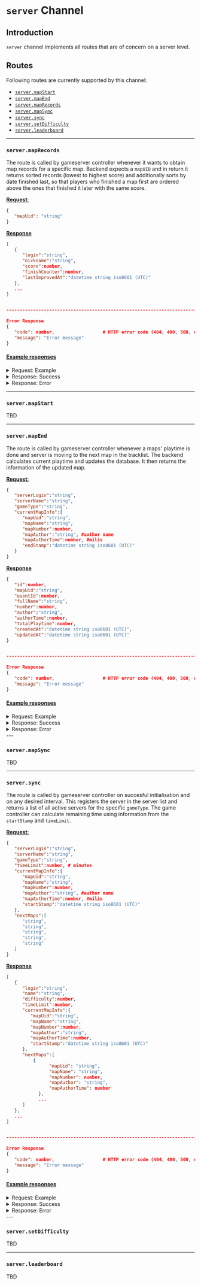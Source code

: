 # `server` Channel

## Introduction

`server` channel implements all routes that are of concern on a server level.

## Routes

Following routes are currently supported by this channel:

- [`server.mapStart`](#servermapstart)
- [`server.mapEnd`](#servermapend)
- [`server.mapRecords`](#servermaprecords)
- [`server.mapSync`](#servermapsync)
- [`server.sync`](#serversync)
- [`server.setDifficulty`](#serversetdifficulty)
- [`server.leaderboard`](#serverleaderboard)

---

### `server.mapRecords`

The route is called by gameserver controller whenever it wants to obtain map records for a specific map.
Backend expects a `mapUID` and in return it returns sorted records (lowest to highest score) and additionally sorts by date finished last, so that players who finished a map first are ordered above the ones that finished it later with the same score.

<u>**Request**:</u>

```json
{
   "mapUid": "string"
}
```

<u>**Response**</u>

```json
[
   {
      "login":"string",
      "nickname":"string",
      "score":number,
      "finishCounter":number,
      "lastImprovedAt":"datetime string iso8601 (UTC)"
   },
   ...
]


-------------------------------------------------------------------------------

Error Response
{
   "code": number,                  # HTTP error code (404, 400, 500, etc.)
   "message": "Error message"
}

```

#### <u>**Example responses**</u>

<details>
  <summary>Request: Example</summary>

```json
{
   "mapUid": "6ktPCqLADXXuy5LaOLTzktaGlKf"
}
```

</details>

<details>
  <summary>Response: Success</summary>

```json
[
   {
      "login":"p7",
      "nickname":"el-djinn",
      "score":12343,
      "finishCounter":6,
      "lastImprovedAt":"2024-08-10T21:03:43Z"
   },
   {
      "login":"p8",
      "nickname":"el-djinn",
      "score":12345,
      "finishCounter":1,
      "lastImprovedAt":"2024-08-11T13:47:14Z"
   },
   {
      "login":"*fakeplayer1*",
      "nickname":"player1",
      "score":52255,
      "finishCounter":17,
      "lastImprovedAt":"2024-08-10T19:48:22Z"
   },
   {
      "login":"*fakeplayer2*",
      "nickname":"player2",
      "score":94283,
      "finishCounter":14,
      "lastImprovedAt":"2024-08-10T19:48:22Z"
   }
]
```

</details>

<details>
  <summary>Response: Error</summary>

```json
{
   "code": 500,
   "message": "Internal Server Error
}
```

</details>

---

### `server.mapStart`

TBD

---

### `server.mapEnd`

The route is called by gameserver controller whenever a maps' playtime is done and server is moving to the next map in the tracklist.
The backend calculates current playtime and updates the database. It then returns the information of the updated map.

<u>**Request**:</u>

```json
{
   "serverLogin":"string",
   "serverName":"string",
   "gameType":"string",
   "currentMapInfo":{
      "mapUid":"string",
      "mapName":"string",
      "mapNumber":number,
      "mapAuthor":"string", #author name
      "mapAuthorTime":number, #milis
      "endStamp":"datetime string iso8601 (UTC)"
   }
}
```

<u>**Response**</u>

```json
{
   "id":number,
   "mapUid":"string",
   "eventId":number,
   "fullName":"string",
   "number":number,
   "author":"string",
   "authorTime":number,
   "totalPlaytime":number,
   "createdAt":"datetime string iso8601 (UTC)",
   "updatedAt":"datetime string iso8601 (UTC)"
}


-------------------------------------------------------------------------------

Error Response
{
   "code": number,                  # HTTP error code (404, 400, 500, etc.)
   "message": "Error message"
}

```

#### <u>**Example responses**</u>

<details>
  <summary>Request: Example</summary>

```json
{
   "serverLogin":"server1",
   "serverName":"White 1",
   "gameType":"KK",
   "currentMapInfo":{
      "mapUid":"6ktPCqLADXXuy5LaOLTzktaGlKf",
      "mapName":"Kackiest Kacky #123",
      "mapNumber":123,
      "mapAuthor":"djinn",
      "mapAuthorTime":12345,
      "endStamp":"2024-09-04T20:00:11.796735Z"
   }
}
```

</details>

<details>
  <summary>Response: Success</summary>

```json
{
   "id":14,
   "mapUid":"6ktPCqLADXXuy5LaOLTzktaGlKf",
   "eventId":1,
   "fullName":"A14-Race",
   "number":14,
   "author":"Nadeo",
   "authorTime":22170,
   "totalPlaytime":20,
   "createdAt":"2024-09-04T19:50:02Z",
   "updatedAt":"2024-09-04T19:50:11Z"
}
```

</details>

<details>
  <summary>Response: Error</summary>

```json
{
   "code": 500,
   "message": "Internal Server Error
}
```

</details>
---

### `server.mapSync`

TBD

---

### `server.sync`

The route is called by gameserver controller on succesful initialisation and on any desired interval.
This registers the server in the server list and returns a list of all active servers for the specific `gameType`.
The game controller can calculate remaining time using information from the `startStamp` and `timeLimit`.

<u>**Request**:</u>

```json
{
   "serverLogin":"string",
   "serverName":"string",
   "gameType":"string",
   "timeLimit":number, # minutes
   "currentMapInfo":{
      "mapUid":"string",
      "mapName":"string",
      "mapNumber":number,
      "mapAuthor":"string", #author name
      "mapAuthorTime":number, #milis
      "startStamp":"datetime string iso8601 (UTC)"
   },
   "nextMaps":[
      "string",
      "string",
      "string",
      "string",
      "string"
   ]
}
```

<u>**Response**</u>

```json
[
   {
      "login":"string",
      "name":"string",
      "difficulty":number,
      "timeLimit":number,
      "currentMapInfo":{
         "mapUid":"string",
         "mapName":"string",
         "mapNumber":number,
         "mapAuthor":"string",
         "mapAuthorTime":number,
         "startStamp":"datetime string iso8601 (UTC)"
      },
      "nextMaps":[
          {
                "mapUid": "string",
                "mapName": "string",
                "mapNumber": number,
                "mapAuthor": "string",
                "mapAuthorTime": number
            },
            ...
      ]
   },
   ...
]


-------------------------------------------------------------------------------

Error Response
{
   "code": number,                  # HTTP error code (404, 400, 500, etc.)
   "message": "Error message"
}

```

#### <u>**Example responses**</u>

<details>
  <summary>Request: Example</summary>

```json
{
   "serverLogin":"server2",
   "serverName":"Red 2",
   "gameType":"TmForever",
   "timeLimit":15,
   "currentMapInfo":{
      "mapUid":"6ktPCqLADXXuy5LaOLTzktaGlKf",
      "mapName":"Kackiest Kacky #123",
      "mapNumber":123,
      "mapAuthor":"djinn",
      "mapAuthorTime":12345,
      "startStamp":"2024-08-27T16:03:40.692654Z"
   },
   "nextMaps":[
      "BeySZdnfuSh4nHY5xztiXLmlrXe",
      "jH8X3qPtpn6pj3dLAaq08pyDdp1",
      "N0CpLabOm8Kk6Lsf0kwelgHiMQm",
      "SEHmwPJVBl3NpHS56w6Sirac2Ic",
      "K27AW3HYV47qqqXentunIoUERu8"
   ]
}
```

</details>

<details>
  <summary>Response: Success</summary>

```json
[
   {
      "login":"server1",
      "name":"White 1",
      "difficulty":0,
      "timeLimit":55,
      "currentMapInfo":{
         "mapUid":"6ktPCqLADXXuy5LaOLTzktaGlKf",
         "mapAuthor":"djinn",
         "mapAuthorTime":12345,
         "startStamp":"2024-08-27T16:03:22.064576Z"
      },
      "nextMaps":[
         {
                "mapUid": "BeySZdnfuSh4nHY5xztiXLmlrXe",
                "mapName": "A01-Race",
                "mapNumber": 1,
                "mapAuthor": "Nadeo",
                "mapAuthorTime": 54321
            },
            {
                "mapUid": "jH8X3qPtpn6pj3dLAaq08pyDdp1",
                "mapName": "A10-Acrobatic",
                "mapNumber": 10,
                "mapAuthor": "Nadeo",
                "mapAuthorTime": 54321
            },
            {
                "mapUid": "N0CpLabOm8Kk6Lsf0kwelgHiMQm",
                "mapName": "A11-Race",
                "mapNumber": 11,
                "mapAuthor": "Nadeo",
                "mapAuthorTime": 54321
            },
            {
                "mapUid": "SEHmwPJVBl3NpHS56w6Sirac2Ic",
                "mapName": "A04-Acrobatic",
                "mapNumber": 4,
                "mapAuthor": "Nadeo",
                "mapAuthorTime": 54321
            },
            {
                "mapUid": "K27AW3HYV47qqqXentunIoUERu8",
                "mapName": "A13-Race",
                "mapNumber": 13,
                "mapAuthor": "Nadeo",
                "mapAuthorTime": 54321
            }
      ]
   },
   {
      "login":"server2",
      "name":"Red 2",
      "difficulty":0,
      "timeLimit":15,
      "currentMapInfo":{
         "mapUid":"6ktPCqLADXXuy5LaOLTzktaGlKf",
         "mapAuthor":"djinn",
         "mapAuthorTime":12345,
         "startStamp":"2024-08-27T16:03:40.692654Z"
      },
      "nextMaps":[
         {
                "mapUid": "BeySZdnfuSh4nHY5xztiXLmlrXe",
                "mapName": "A01-Race",
                "mapNumber": 1,
                "mapAuthor": "Nadeo",
                "mapAuthorTime": 54321
            },
            {
                "mapUid": "jH8X3qPtpn6pj3dLAaq08pyDdp1",
                "mapName": "A10-Acrobatic",
                "mapNumber": 10,
                "mapAuthor": "Nadeo",
                "mapAuthorTime": 54321
            },
            {
                "mapUid": "N0CpLabOm8Kk6Lsf0kwelgHiMQm",
                "mapName": "A11-Race",
                "mapNumber": 11,
                "mapAuthor": "Nadeo",
                "mapAuthorTime": 54321
            },
            {
                "mapUid": "SEHmwPJVBl3NpHS56w6Sirac2Ic",
                "mapName": "A04-Acrobatic",
                "mapNumber": 4,
                "mapAuthor": "Nadeo",
                "mapAuthorTime": 54321
            },
            {
                "mapUid": "K27AW3HYV47qqqXentunIoUERu8",
                "mapName": "A13-Race",
                "mapNumber": 13,
                "mapAuthor": "Nadeo",
                "mapAuthorTime": 54321
            }
      ]
   }
]
```

</details>

<details>
  <summary>Response: Error</summary>

```json
{
   "code": 500,
   "message": "Internal Server Error
}
```

</details>
---

### `server.setDifficulty`

TBD

---

### `server.leaderboard`

TBD
